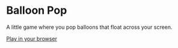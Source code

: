 # Balloon Pop

A little game where you pop balloons that float across your screen.

[Play in your browser](http://chrisoreilly.us/balloon-pop/index.html)
